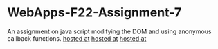 # WebApps-F22-Assignment-7
An assignment on java script modifying the DOM and using anonymous callback functions.
[hosted at](https://44-563-web-apps-f22.github.io/44563-webapps-assignment-7-Amireddy1/treasure.html)
[hosted at](https://44-563-web-apps-f22.github.io/44563-webapps-assignment-7-Amireddy1/reaction.html)
[hosted at](https://44-563-web-apps-f22.github.io/44563-webapps-assignment-7-Amireddy1/cycler.html)

